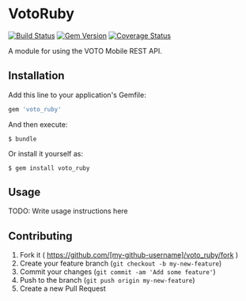 # VotoRuby

[![Build Status](https://travis-ci.org/bluesquaredotorg/voto-ruby.svg?branch=master)](https://travis-ci.org/bluesquaredotorg/voto-ruby) [![Gem Version](https://badge.fury.io/gh/bluesquaredotorg%2Fvoto-ruby.svg)](http://badge.fury.io/gh/bluesquaredotorg%2Fvoto-ruby) [![Coverage Status](https://img.shields.io/coveralls/bluesquaredotorg/voto-ruby.svg)](https://coveralls.io/r/bluesquaredotorg/voto-ruby)

A module for using the VOTO Mobile REST API.

## Installation

Add this line to your application's Gemfile:

```ruby
gem 'voto_ruby'
```

And then execute:

    $ bundle

Or install it yourself as:

    $ gem install voto_ruby

## Usage

TODO: Write usage instructions here

## Contributing

1. Fork it ( https://github.com/[my-github-username]/voto_ruby/fork )
2. Create your feature branch (`git checkout -b my-new-feature`)
3. Commit your changes (`git commit -am 'Add some feature'`)
4. Push to the branch (`git push origin my-new-feature`)
5. Create a new Pull Request
